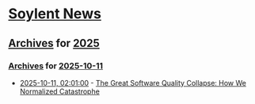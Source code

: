 # [Soylent News](../../../README.md)

## [Archives](../../index.md) for [2025](../index.md)

### [Archives](../../index.md) for [2025-10-11](index.md)

* [2025-10-11, 02:01:00](https://soylentnews.org/article.pl?sid=25/10/10/110237&from=rss) - [The Great Software Quality Collapse: How We Normalized Catastrophe](https://soylentnews.org/article.pl?sid=25/10/10/110237&from=rss)
